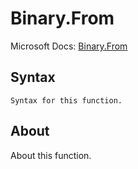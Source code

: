 ---
---

# Binary.From

Microsoft Docs: [Binary.From](https://docs.microsoft.com/en-us/powerquery-m/binary-from)

## Syntax

```powerquery-m
Syntax for this function.
```

## About

About this function.

